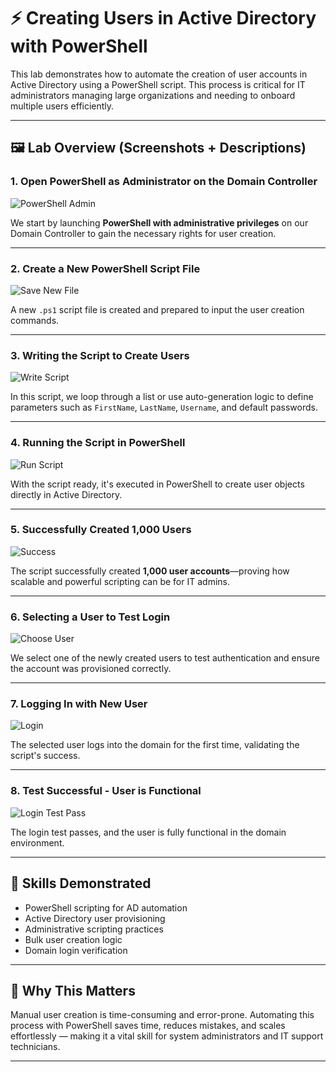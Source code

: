 
# ⚡ Creating Users in Active Directory with PowerShell

This lab demonstrates how to automate the creation of user accounts in Active Directory using a PowerShell script. This process is critical for IT administrators managing large organizations and needing to onboard multiple users efficiently.

---

## 🖼️ Lab Overview (Screenshots + Descriptions)

### 1. Open PowerShell as Administrator on the Domain Controller
![PowerShell Admin](Creating%20Users%20with%20PowerShell/1.%20In%20Domain%20Controller%20open%20Powershell%20as%20admin%20.png)

We start by launching **PowerShell with administrative privileges** on our Domain Controller to gain the necessary rights for user creation.

---

### 2. Create a New PowerShell Script File
![Save New File](Creating%20Users%20with%20PowerShell/2.%20Save%20new%20file%20in%20PS%20.png)

A new `.ps1` script file is created and prepared to input the user creation commands.

---

### 3. Writing the Script to Create Users
![Write Script](Creating%20Users%20with%20PowerShell/3.%20Using%20a%20a%20script%20to%20create%20our%20users.png)

In this script, we loop through a list or use auto-generation logic to define parameters such as `FirstName`, `LastName`, `Username`, and default passwords.

---

### 4. Running the Script in PowerShell
![Run Script](Creating%20Users%20with%20PowerShell/4.%20Creating%20our%20users%20using%20script%20in%20poweshell%20.png)

With the script ready, it's executed in PowerShell to create user objects directly in Active Directory.

---

### 5. Successfully Created 1,000 Users
![Success](Creating%20Users%20with%20PowerShell/5.%20Sucsessfully%20creating%20our%201000%20users%20.png)

The script successfully created **1,000 user accounts**—proving how scalable and powerful scripting can be for IT admins.

---

### 6. Selecting a User to Test Login
![Choose User](Creating%20Users%20with%20PowerShell/6.%20choose%20a%20user%20to%20log%20into.png)

We select one of the newly created users to test authentication and ensure the account was provisioned correctly.

---

### 7. Logging In with New User
![Login](Creating%20Users%20with%20PowerShell/7.%20log%20in%20.png)

The selected user logs into the domain for the first time, validating the script's success.

---

### 8. Test Successful - User is Functional
![Login Test Pass](Creating%20Users%20with%20PowerShell/8.%20test%20sucessful%20user%20is%20working%20.png)

The login test passes, and the user is fully functional in the domain environment.

---

## 🚀 Skills Demonstrated

- PowerShell scripting for AD automation
- Active Directory user provisioning
- Administrative scripting practices
- Bulk user creation logic
- Domain login verification

---

## 💼 Why This Matters

Manual user creation is time-consuming and error-prone. Automating this process with PowerShell saves time, reduces mistakes, and scales effortlessly — making it a vital skill for system administrators and IT support technicians.

---
